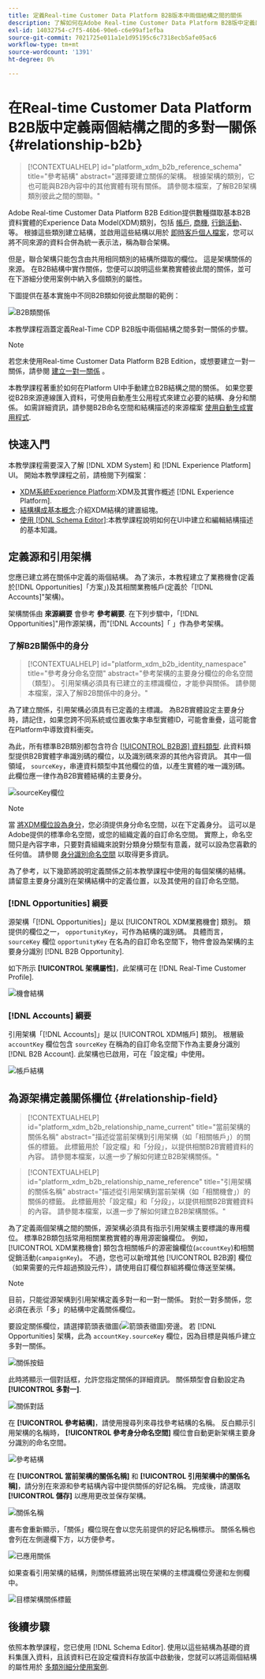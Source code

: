 ```yaml
---
title: 定義Real-time Customer Data Platform B2B版本中兩個結構之間的關係
description: 了解如何在Adobe Real-time Customer Data Platform B2B版中定義兩個結構之間的多對一關係。
exl-id: 14032754-c7f5-46b6-90e6-c6e99af1efba
source-git-commit: 7021725e011a1e1d95195c6c7318ecb5afe05ac6
workflow-type: tm+mt
source-wordcount: '1391'
ht-degree: 0%

---
```


# 在Real-time Customer Data Platform B2B版中定義兩個結構之間的多對一關係 {#relationship-b2b}

>[!CONTEXTUALHELP]
>id="platform_xdm_b2b_reference_schema"
>title="參考結構"
>abstract="選擇要建立關係的架構。 根據架構的類別，它也可能與B2B內容中的其他實體有現有關係。 請參閱本檔案，了解B2B架構類別彼此之間的關聯。"

Adobe Real-time Customer Data Platform B2B Edition提供數種擷取基本B2B資料實體的Experience Data Model(XDM)類別，包括 [帳戶](../classes/b2b/business-account.md), [商機](../classes/b2b/business-opportunity.md), [行銷活動](../classes/b2b/business-campaign.md)、等。 根據這些類別建立結構，並啟用這些結構以用於 [即時客戶個人檔案](../../profile/home.md)，您可以將不同來源的資料合併為統一表示法，稱為聯合架構。

但是，聯合架構只能包含由共用相同類別的結構所擷取的欄位。 這是架構關係的來源。 在B2B結構中實作關係，您便可以說明這些業務實體彼此間的關係，並可在下游細分使用案例中納入多個類別的屬性。

下圖提供在基本實施中不同B2B類如何彼此關聯的範例：

![B2B類關係](../images/tutorials/relationship-b2b/classes.png)

本教學課程涵蓋定義Real-Time CDP B2B版中兩個結構之間多對一關係的步驟。

>[!NOTE]
>
>若您未使用Real-time Customer Data Platform B2B Edition，或想要建立一對一關係，請參閱 [建立一對一關係](./relationship-ui.md) 。
>
>本教學課程著重於如何在Platform UI中手動建立B2B結構之間的關係。 如果您要從B2B來源連線匯入資料，可使用自動產生公用程式來建立必要的結構、身分和關係。 如需詳細資訊，請參閱B2B命名空間和結構描述的來源檔案 [使用自動生成實用程式](../../sources/connectors/adobe-applications/marketo/marketo-namespaces.md).

## 快速入門

本教學課程需要深入了解 [!DNL XDM System] 和 [!DNL Experience Platform] UI。 開始本教學課程之前，請檢閱下列檔案：

* [XDM系統Experience Platform](../home.md):XDM及其實作概述 [!DNL Experience Platform].
* [結構構成基本概念](../schema/composition.md):介紹XDM結構的建置組塊。
* [使用 [!DNL Schema Editor]](create-schema-ui.md):本教學課程說明如何在UI中建立和編輯結構描述的基本知識。

## 定義源和引用架構

您應已建立將在關係中定義的兩個結構。 為了演示，本教程建立了業務機會(定義於[!DNL Opportunities]「方案」)及其相關業務帳戶(定義於「[!DNL Accounts]&quot;架構)。

架構關係由 **來源綱要** 會參考 **參考綱要**. 在下列步驟中，「[!DNL Opportunities]&quot;用作源架構，而&quot;[!DNL Accounts]「 」作為參考架構。

### 了解B2B關係中的身分

>[!CONTEXTUALHELP]
>id="platform_xdm_b2b_identity_namespace"
>title="參考身分命名空間"
>abstract="參考架構的主要身分欄位的命名空間（類型）。 引用架構必須具有已建立的主標識欄位，才能參與關係。 請參閱本檔案，深入了解B2B關係中的身分。"

為了建立關係，引用架構必須具有已定義的主標識。 為B2B實體設定主要身分時，請記住，如果您跨不同系統或位置收集字串型實體ID，可能會重疊，這可能會在Platform中導致資料衝突。

為此，所有標準B2B類別都包含符合 [[!UICONTROL B2B源] 資料類型](../data-types/b2b-source.md). 此資料類型提供B2B實體字串識別碼的欄位，以及識別碼來源的其他內容資訊。 其中一個領域， `sourceKey`，串連資料類型中其他欄位的值，以產生實體的唯一識別碼。 此欄位應一律作為B2B實體結構的主要身分。

![sourceKey欄位](../images/tutorials/relationship-b2b/sourcekey.png)

>[!NOTE]
>
>當 [將XDM欄位設為身分](../ui/fields/identity.md)，您必須提供身分命名空間，以在下定義身分。 這可以是Adobe提供的標準命名空間，或您的組織定義的自訂命名空間。 實際上，命名空間只是內容字串，只要對貴組織來說對分類身分類型有意義，就可以設為您喜歡的任何值。 請參閱 [身分識別命名空間](../../identity-service/namespaces.md) 以取得更多資訊。

為了參考，以下幾節將說明定義關係之前本教學課程中使用的每個架構的結構。 請留意主要身分識別在架構結構中的定義位置，以及其使用的自訂命名空間。

### [!DNL Opportunities] 綱要

源架構「[!DNL Opportunities]」是以 [!UICONTROL XDM業務機會] 類別。 類提供的欄位之一， `opportunityKey`，可作為結構的識別碼。 具體而言， `sourceKey` 欄位 `opportunityKey` 在名為的自訂命名空間下，物件會設為架構的主要身分識別 [!DNL B2B Opportunity].

如下所示 **[!UICONTROL 架構屬性]**，此架構可在 [!DNL Real-Time Customer Profile].

![機會結構](../images/tutorials/relationship-b2b/opportunities.png)

### [!DNL Accounts] 綱要

引用架構「[!DNL Accounts]」是以 [!UICONTROL XDM帳戶] 類別。 根層級 `accountKey` 欄位包含 `sourceKey` 在稱為的自訂命名空間下作為主要身分識別 [!DNL B2B Account]. 此架構也已啟用，可在「設定檔」中使用。

![帳戶結構](../images/tutorials/relationship-b2b/accounts.png)

## 為源架構定義關係欄位 {#relationship-field}

>[!CONTEXTUALHELP]
>id="platform_xdm_b2b_relationship_name_current"
>title="當前架構的關係名稱"
>abstract="描述從當前架構到引用架構（如「相關帳戶」）的關係的標籤。 此標籤用於「設定檔」和「分段」，以提供相關B2B實體資料的內容。 請參閱本檔案，以進一步了解如何建立B2B架構關係。"

>[!CONTEXTUALHELP]
>id="platform_xdm_b2b_relationship_name_reference"
>title="引用架構的關係名稱"
>abstract="描述從引用架構到當前架構（如「相關機會」）的關係的標籤。 此標籤用於「設定檔」和「分段」，以提供相關B2B實體資料的內容。 請參閱本檔案，以進一步了解如何建立B2B架構關係。"

為了定義兩個架構之間的關係，源架構必須具有指示引用架構主要標識的專用欄位。 標準B2B類包括常用相關業務實體的專用源密鑰欄位。 例如， [!UICONTROL XDM業務機會] 類包含相關帳戶的源密鑰欄位(`accountKey`)和相關促銷活動(`campaignKey`)。 不過，您也可以新增其他 [!UICONTROL B2B源] 欄位（如果需要的元件超過預設元件），請使用自訂欄位群組將欄位傳送至架構。

>[!NOTE]
>
>目前，只能從源架構到引用架構定義多對一和一對一關係。 對於一對多關係，您必須在表示「多」的結構中定義關係欄位。

要設定關係欄位，請選擇箭頭表徵圖(![箭頭表徵圖](../images/tutorials/relationship-b2b/arrow.png))旁邊。 若 [!DNL Opportunities] 架構，此為 `accountKey.sourceKey` 欄位，因為目標是與帳戶建立多對一關係。

![關係按鈕](../images/tutorials/relationship-b2b/relationship-button.png)

此時將顯示一個對話框，允許您指定關係的詳細資訊。 關係類型會自動設定為 **[!UICONTROL 多對一]**.

![關係對話](../images/tutorials/relationship-b2b/relationship-dialog.png)

在 **[!UICONTROL 參考結構]**，請使用搜尋列來尋找參考結構的名稱。 反白顯示引用架構的名稱時， **[!UICONTROL 參考身分命名空間]** 欄位會自動更新架構主要身分識別的命名空間。

![參考結構](../images/tutorials/relationship-b2b/reference-schema.png)

在 **[!UICONTROL 當前架構的關係名稱]** 和 **[!UICONTROL 引用架構中的關係名稱]**，請分別在來源和參考結構內容中提供關係的好記名稱。 完成後，請選取 **[!UICONTROL 儲存]** 以應用更改並保存架構。

![關係名稱](../images/tutorials/relationship-b2b/relationship-name.png)

畫布會重新顯示，「關係」欄位現在會以您先前提供的好記名稱標示。 關係名稱也會列在左側邊欄下方，以方便參考。

![已應用關係](../images/tutorials/relationship-b2b/relationship-applied.png)

如果查看引用架構的結構，則關係標籤將出現在架構的主標識欄位旁邊和左側欄中。

![目標架構關係標籤](../images/tutorials/relationship-b2b/destination-relationship.png)

## 後續步驟

依照本教學課程，您已使用 [!DNL Schema Editor]. 使用以這些結構為基礎的資料集匯入資料，且該資料已在設定檔資料存放區中啟動後，您就可以將這兩個結構的屬性用於 [多類別細分使用案例](../../rtcdp/segmentation/b2b.md).
